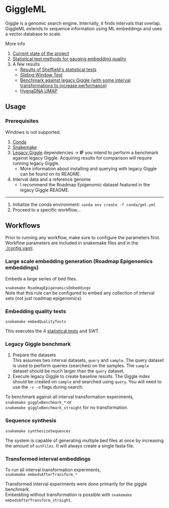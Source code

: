 # GiggleML

Giggle is a genomic search engine. Internally, it finds intervals
that overlap. GiggleML extends to sequence information using ML
embeddings and uses a vector database to scale.

More info

1. [Current state of the project](wiki/state.md)
2. [Statistical test methods for gauging embedding quality](wiki/sheffieldEmbedQualityTests.md)
3. A few results
   - [Results of  Sheffield's statistical tests](./embedAnalysis/sheffieldTestResults.md)
   - [Sliding Window Test](./embedAnalysis/swt.png)
   - [Benchmark against legacy Giggle (with some interval transformations to increase performance)](./experiments/giggleBench/all-thirds/recallByGEOverlap.png)
   - [HyenaDNA UMAP](./embedAnalysis/umap/umap.png)

## Usage

### Prerequisites

Windows is not supported.

1. [Conda](https://docs.conda.io/projects/conda/en/latest/user-guide/install/index.html)
2. [Snakemake](https://snakemake.readthedocs.io/en/stable/getting_started/installation.html)
3. [Legacy Giggle](https://github.com/ryanlayer/giggle) dependencies $\to$ **IF** you intend to perform a benchmark
   against legacy Giggle. Acquiring results for comparison will require running
   legacy Giggle.
    - More information about installing and querying with legacy Giggle can be found on its README.
4. Interval data and a reference genome
    - I recommend the Roadmap Epigenomic dataset featured in the legacy Giggle README.

---

1. Initialize the conda environment:
   `conda env create -f conda/gml.yml`
2. Proceed to a specific workflow...

## Workflows

Prior to running any workflow, make sure to configure the parameters first.
Workflow parameters are included in snakemake files and in the [./config.yaml](./config.yaml).

### Large scale embedding generation (Roadmap Epigenomics embeddings)

Embeds a large series of bed files.

`snakemake RoadmapEpigenomicsEmbeddings`  
Note that this rule can be configured to embed any collection of interval sets
(not just roadmap epigenomics).

### Embedding quality tests

`snakemake embedQualityTests`

This executes the 4 [statistical tests](./wiki/sheffieldEmbedQualityTests.md) and SWT.

### Legacy Giggle benchmark

1. Prepare the datasets  
This assumes two interval datasets, `query` and `sample`. The query dataset is used
to perform queries (searches) on the samples. The `sample` dataset should be much larger
than the `query` dataset.
2. Execute legacy Giggle to create baseline results. The Giggle index should be created
on `sample` and searched using `query`.
You will need to use the `-v -o` flags during search.


To benchmark against all interval transformation experiments,  
`snakemake giggleBenchmark_*` or  
`snakemake giggleBenchmark_straight` for no transformation.

### Sequence synthesis

`snakemake synthesizeSequences`

The system is capable of generating multiple bed files at once by increasing
the amount of `outFiles`. It will always create a single fasta file.

### Transformed interval embeddings

To run all interval transformation experiments,  
`snakemake embedsAfterTransform_*`

Transformed interval experiments were done primarily for the giggle benchmark.  
Embedding without transformation is possible with
`snakemake embedsAfterTransform_straight`.
